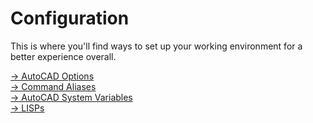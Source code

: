 # Configuration

This is where you'll find ways to set up your working environment for a better experience overall.

[→ AutoCAD Options](options.md)  
[→ Command Aliases](aliases.md)  
[→ AutoCAD System Variables](variables.md)  
[→ LISPs](lisps.md)  

